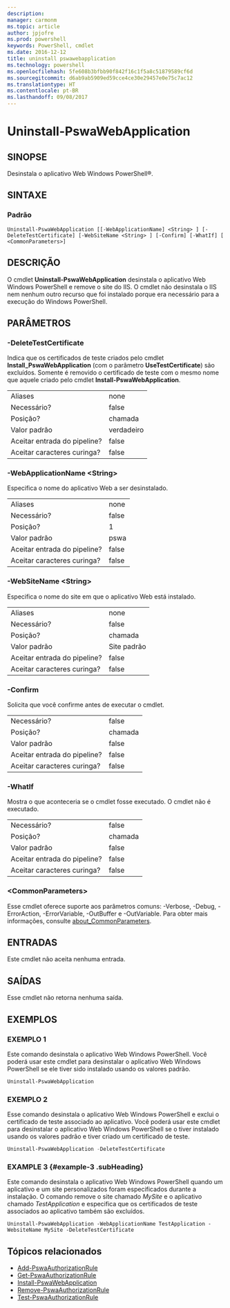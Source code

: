 ```yaml
---
description: 
manager: carmonm
ms.topic: article
author: jpjofre
ms.prod: powershell
keywords: PowerShell, cmdlet
ms.date: 2016-12-12
title: uninstall pswawebapplication
ms.technology: powershell
ms.openlocfilehash: 5fe608b3bfbb90f842f16c1f5a8c51879589cf6d
ms.sourcegitcommit: d6ab9ab5909ed59cce4ce30e29457e0e75c7ac12
ms.translationtype: HT
ms.contentlocale: pt-BR
ms.lasthandoff: 09/08/2017
---
```

# <a name="uninstall-pswawebapplication"></a>Uninstall-PswaWebApplication

## <a name="synopsis"></a>SINOPSE

Desinstala o aplicativo Web Windows PowerShell®.

## <a name="syntax"></a>SINTAXE

### <a name="default"></a>Padrão
```
Uninstall-PswaWebApplication [[-WebApplicationName] <String> ] [-DeleteTestCertificate] [-WebSiteName <String> ] [-Confirm] [-WhatIf] [ <CommonParameters>]
```

## <a name="description"></a>DESCRIÇÃO

O cmdlet **Uninstall-PswaWebApplication** desinstala o aplicativo Web Windows PowerShell e remove o site do IIS. O cmdlet não desinstala o IIS nem nenhum outro recurso que foi instalado porque era necessário para a execução do Windows PowerShell.

## <a name="parameters"></a>PARÂMETROS

### <a name="-deletetestcertificate"></a>-DeleteTestCertificate

Indica que os certificados de teste criados pelo cmdlet **Install\_PswaWebApplication** (com o parâmetro **UseTestCertificate**) são excluídos.
Somente é removido o certificado de teste com o mesmo nome que aquele criado pelo cmdlet **Install-PswaWebApplication**.

|||  
|-|-|
| Aliases                              | none                                 |
| Necessário?                            | false                                |
| Posição?                            | chamada                                |
| Valor padrão                        | verdadeiro                                 |
| Aceitar entrada do pipeline?               | false                                |
| Aceitar caracteres curinga?          | false                                |

### <a name="-webapplicationname-ltstringgt"></a>-WebApplicationName &lt;String&gt;

Especifica o nome do aplicativo Web a ser desinstalado.

|||  
|-|-|
| Aliases                              | none                                 |
| Necessário?                            | false                                |
| Posição?                            | 1                                    |
| Valor padrão                        | pswa                                 |
| Aceitar entrada do pipeline?               | false                                |
| Aceitar caracteres curinga?          | false                                |

### <a name="-websitename-ltstringgt"></a>-WebSiteName &lt;String&gt;

Especifica o nome do site em que o aplicativo Web está instalado.

|||  
|-|-|
| Aliases                              | none                                 |
| Necessário?                            | false                                |
| Posição?                            | chamada                                |
| Valor padrão                        | Site padrão                     |
| Aceitar entrada do pipeline?               | false                                |
| Aceitar caracteres curinga?          | false                                |

### <a name="-confirm"></a>-Confirm

Solicita que você confirme antes de executar o cmdlet.

|||  
|-|-|
| Necessário?                            | false                                |
| Posição?                            | chamada                                |
| Valor padrão                        | false                                |
| Aceitar entrada do pipeline?               | false                                |
| Aceitar caracteres curinga?          | false                                |

### <a name="-whatif"></a>-WhatIf

Mostra o que aconteceria se o cmdlet fosse executado.
O cmdlet não é executado.

|||  
|-|-|
| Necessário?                            | false                                |
| Posição?                            | chamada                                |
| Valor padrão                        | false                                |
| Aceitar entrada do pipeline?               | false                                |
| Aceitar caracteres curinga?          | false                                |

### <a name="ltcommonparametersgt"></a>&lt;CommonParameters&gt;

Esse cmdlet oferece suporte aos parâmetros comuns: -Verbose, -Debug, -ErrorAction, -ErrorVariable, -OutBuffer e -OutVariable.
Para obter mais informações, consulte [about_CommonParameters](http://go.microsoft.com/fwlink/p/?LinkID=113216).

## <a name="inputs"></a>ENTRADAS

Este cmdlet não aceita nenhuma entrada.

## <a name="outputs"></a>SAÍDAS

Esse cmdlet não retorna nenhuma saída.

## <a name="examples"></a>EXEMPLOS

### <a name="example-1"></a>EXEMPLO 1

Este comando desinstala o aplicativo Web Windows PowerShell.
Você poderá usar este cmdlet para desinstalar o aplicativo Web Windows PowerShell se ele tiver sido instalado usando os valores padrão.

```PowerShell
Uninstall-PswaWebApplication
```

### <a name="example-2"></a>EXEMPLO 2

Esse comando desinstala o aplicativo Web Windows PowerShell e exclui o certificado de teste associado ao aplicativo.
Você poderá usar este cmdlet para desinstalar o aplicativo Web Windows PowerShell se o tiver instalado usando os valores padrão e tiver criado um certificado de teste.

```PowerShell
Uninstall-PswaWebApplication -DeleteTestCertificate
```

### <a name="example-3-example-3-subheading"></a>EXAMPLE 3 {#example-3 .subHeading}

Este comando desinstala o aplicativo Web Windows PowerShell quando um aplicativo e um site personalizados foram especificados durante a instalação.
O comando remove o site chamado *MySite* e o aplicativo chamado *TestApplication* e especifica que os certificados de teste associados ao aplicativo também são excluídos.

```
Uninstall-PswaWebApplication -WebApplicationName TestApplication -WebsiteName MySite -DeleteTestCertificate
```

## <a name="related-topics"></a>Tópicos relacionados

- [Add-PswaAuthorizationRule](add-pswaauthorizationrule.md)
- [Get-PswaAuthorizationRule](get-pswaauthorizationrule.md)
- [Install-PswaWebApplication](install-pswawebapplication.md)
- [Remove-PswaAuthorizationRule](remove-pswaauthorizationrule.md)
- [Test-PswaAuthorizationRule](test-pswaauthorizationrule.md)

